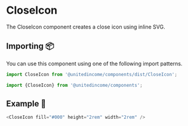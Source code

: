 # CloseIcon

The CloseIcon component creates a close icon using inline SVG.

## Importing 📦

You can use this component using one of the following import patterns.

```javascript
import CloseIcon from '@unitedincome/components/dist/CloseIcon';
```

```javascript
import {CloseIcon} from '@unitedincome/components';
```

## Example 🚀

```javascript
<CloseIcon fill="#000" height="2rem" width="2rem" />
```
